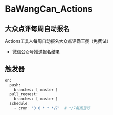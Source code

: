 # BaWangCan_Actions

## 大众点评每周自动报名

Actions工具人每周自动报名大众点评霸王餐（免费试）
 - 微信公众号推送报名结果

## 触发器

```python
on:
  push:
    branches: [ master ]
  pull_request:
    branches: [ master ]
  schedule:
    - cron: '0 0 * * */7'  # */7每周运行
```

